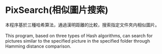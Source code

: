 # PixSearch(相似圖片搜索)

本程序基於三種哈希算法，通過漢明距離的比較，搜索指定文件夾内相似圖片。<br/><br/>
This program, based on three types of Hash algorithms, can search for pictures similar to the specified picture in the specified folder through Hamming distance comparison.
